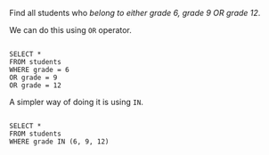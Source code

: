Find all students
who _belong to either grade 6, grade 9 OR grade 12_.

We can do this using `OR` operator.

<codeblock language="sql" dbName="students1.db" type="lesson">
<code>
SELECT *
FROM students
WHERE grade = 6
OR grade = 9
OR grade = 12
</code>
</codeblock>

A simpler way of doing it is using `IN`.

<codeblock language="sql" dbName="students1.db" type="lesson">
<code>
SELECT *
FROM students
WHERE grade IN (6, 9, 12)
</code>
</codeblock>